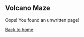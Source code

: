 ## Volcano Maze

Oops! You found an unwritten page!

[Back to home][home]

[home]: https://fourinchknife.github.io/Dragonfire/
